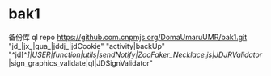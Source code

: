 # bak1
备份库
ql repo https://github.com.cnpmjs.org/DomaUmaruUMR/bak1.git "jd_|jx_|gua_|jddj_|jdCookie" "activity|backUp" "^jd[^_]|USER|function|utils|sendNotify|ZooFaker_Necklace.js|JDJRValidator_|sign_graphics_validate|ql|JDSignValidator"
